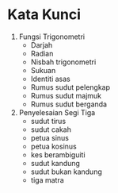 # Kata Kunci
1. Fungsi Trigonometri
   - Darjah
   - Radian
   - Nisbah trigonometri
   - Sukuan
   - Identiti asas
   - Rumus sudut pelengkap
   - Rumus sudut majmuk
   - Rumus sudut berganda
2. Penyelesaian Segi Tiga
   - sudut tirus
   - sudut cakah
   - petua sinus
   - petua kosinus
   - kes berambiguiti
   - sudut kandung
   - sudut bukan kandung
   - tiga matra